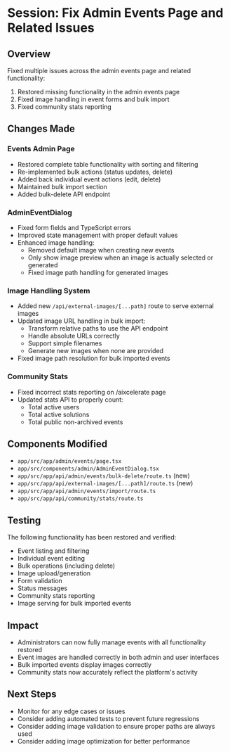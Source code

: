 # Session: Fix Admin Events Page and Related Issues

## Overview
Fixed multiple issues across the admin events page and related functionality:
1. Restored missing functionality in the admin events page
2. Fixed image handling in event forms and bulk import
3. Fixed community stats reporting

## Changes Made

### Events Admin Page
- Restored complete table functionality with sorting and filtering
- Re-implemented bulk actions (status updates, delete)
- Added back individual event actions (edit, delete)
- Maintained bulk import section
- Added bulk-delete API endpoint

### AdminEventDialog
- Fixed form fields and TypeScript errors
- Improved state management with proper default values
- Enhanced image handling:
  - Removed default image when creating new events
  - Only show image preview when an image is actually selected or generated
  - Fixed image path handling for generated images

### Image Handling System
- Added new `/api/external-images/[...path]` route to serve external images
- Updated image URL handling in bulk import:
  - Transform relative paths to use the API endpoint
  - Handle absolute URLs correctly
  - Support simple filenames
  - Generate new images when none are provided
- Fixed image path resolution for bulk imported events

### Community Stats
- Fixed incorrect stats reporting on /aixcelerate page
- Updated stats API to properly count:
  - Total active users
  - Total active solutions
  - Total public non-archived events

## Components Modified
- `app/src/app/admin/events/page.tsx`
- `app/src/components/admin/AdminEventDialog.tsx`
- `app/src/app/api/admin/events/bulk-delete/route.ts` (new)
- `app/src/app/api/external-images/[...path]/route.ts` (new)
- `app/src/app/api/admin/events/import/route.ts`
- `app/src/app/api/community/stats/route.ts`

## Testing
The following functionality has been restored and verified:
- Event listing and filtering
- Individual event editing
- Bulk operations (including delete)
- Image upload/generation
- Form validation
- Status messages
- Community stats reporting
- Image serving for bulk imported events

## Impact
- Administrators can now fully manage events with all functionality restored
- Event images are handled correctly in both admin and user interfaces
- Bulk imported events display images correctly
- Community stats now accurately reflect the platform's activity

## Next Steps
- Monitor for any edge cases or issues
- Consider adding automated tests to prevent future regressions
- Consider adding image validation to ensure proper paths are always used
- Consider adding image optimization for better performance